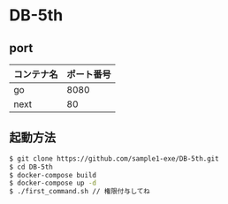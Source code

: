 # DB-5th


## port

|コンテナ名|ポート番号|
|---|---|
|go|8080|
|next|80|

## 起動方法

```sh
$ git clone https://github.com/sample1-exe/DB-5th.git
$ cd DB-5th
$ docker-compose build
$ docker-compose up -d
$ ./first_command.sh // 権限付与してね

```

